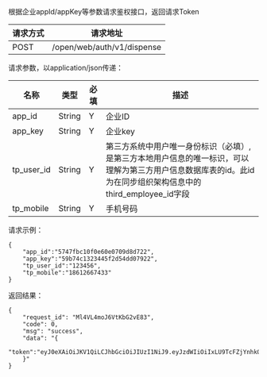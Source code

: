 根据企业appId/appKey等参数请求鉴权接口，返回请求Token

请求方式|请求地址
----|---
POST|/open/web/auth/v1/dispense

请求参数，以application/json传递：

名称|类型|必填|描述
----|---|---|---
app\_id|String|Y|企业ID
app\_key |String|Y|企业key
tp_user_id |String|Y|第三方系统中用户唯一身份标识（必填）, 是第三方本地用户信息的唯一标识，可以理解为第三方用户信息数据库表的id。此id为在同步组织架构信息中的third_employee_id字段
tp_mobile |String|Y|手机号码

请求示例：

```
{
	"app_id":"5747fbc10f0e60e0709d8d722",
	"app_key":"59b74c1323445f2d54dd07922",
	"tp_user_id":"123456",
	"tp_mobile":"18612667433"
}
```
返回结果：

```
{
    "request_id": "Ml4VL4moJ6VtKbG2vE83",
    "code": 0,
    "msg": "success",
    "data": "{
			"token":"eyJ0eXAiOiJKV1QiLCJhbGciOiJIUzI1NiJ9.eyJzdWIiOiIxLU9TcFZjYnhkOXc0SlFhK0FwaVRDbU5MbjVCRnNv"
    }"
}

```
